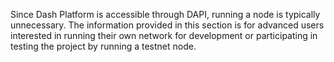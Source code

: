 Since Dash Platform is accessible through DAPI, running a node is typically unnecessary. The information provided in this section is for advanced users interested in running their own network for development or participating in testing the project by running a testnet node.